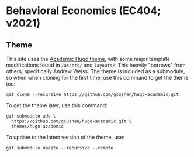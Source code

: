 # Behavioral Economics (EC404; v2021)

## Theme

This site uses the [Academic Hugo theme](https://sourcethemes.com/academic/), with some major template modifications found in `/assets/` and `layouts/`. This heavily "borrows" from others; specifically Andrew Weiss. The theme is included as a submodule, so when when cloning for the first time, use this command to get the theme too:

    git clone --recursive https://github.com/gcushen/hugo-academic.git

To get the theme later, use this command:

    git submodule add \
      https://github.com/gcushen/hugo-academic.git \
      themes/hugo-academic

To update to the latest version of the theme, use:

    git submodule update --recursive --remote
